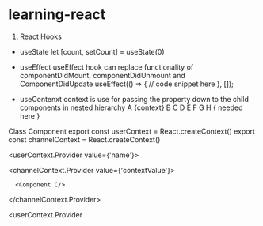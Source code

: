 # learning-react
1. React Hooks 
*  useState
   let [count, setCount] = useState(0)
   
* useEffect
  useEffect hook can replace functionality of componentDidMount, componentDidUnmount and ComponentDidUpdate 
useEffect(() => {
  // code snippet here
}, [<dependancies>]);

* useContenxt
context is use for passing the property down to the child components in nested hierarchy
        A  {context} 
B       C       D 
E       F       G 
                H { needed here } 
                
Class Component
export const userContext = React.createContext()
export const channelContext = React.createContext()

<userContext.Provider value={'name'}> 

   <channelContext.Provider value={'contextValue'}>
   
      <Component C/>
      
   </channelContext.Provider>
   
<userContext.Provider

